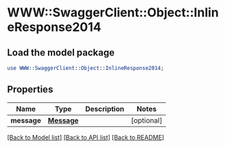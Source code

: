 # WWW::SwaggerClient::Object::InlineResponse2014

## Load the model package
```perl
use WWW::SwaggerClient::Object::InlineResponse2014;
```

## Properties
Name | Type | Description | Notes
------------ | ------------- | ------------- | -------------
**message** | [**Message**](Message.md) |  | [optional] 

[[Back to Model list]](../README.md#documentation-for-models) [[Back to API list]](../README.md#documentation-for-api-endpoints) [[Back to README]](../README.md)


